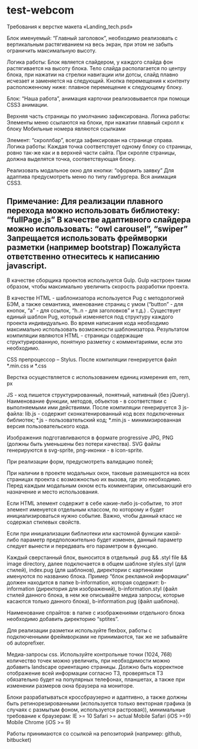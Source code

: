 # test-webcom
Требования к верстке макета «Landing_tech.psd»


Блок именуемый: “Главный заголовок”, необходимо реализовать с вертикальным растягиванием на весь экран, при этом не забыть ограничить максимальную высоту.

Логика работы:
Блок является слайдером, у каждого слайда фон растягивается на высоту блока. Тело слайда располагается по центру блока, при нажатии на стрелки навигации или дотсы, слайд плавно исчезает и заменяется на следующий.
Кнопка перемещения к контенту расположенному ниже: плавное перемещение к следующему блоку.

Блок: “Наша работа”, анимация карточки реализовывается при помощи CSS3 анимации.

Верхняя часть страницы по умолчанию зафиксирована.
            Логика работы:
Элементы меню ссылаются на блоки, при нажатии плавный скролл к блоку
Мобильные номера являются ссылками

Элемент: “скроллбар”, всегда зафиксирован на странице справа.
	Логика работы:
Каждая точка соответствует одному блоку со страницы, ровно так-же как и в верхней части сайта.
При скролле страницы, должна выделятся точка, соответствующая блоку.

Реализовать модальное окно для кнопки: “оформить заявку”
Для адаптива предусмотреть меню по типу гамбургера. Вся анимация CSS3. 

Примечание:
Для реализации плавного перехода можно использовать библиотеку: “fullPage.js”
В качестве адаптивного слайдера можно использовать: “owl carousel”, “swiper”
Запрещается использовать фреймворки разметки (например bootstrap)
Пожалуйста ответственно отнеситесь к написанию javascript.
---------------------------------------------------------------------------------------------------------------------------------------
В качестве сборщика проектов используется Gulp. Gulp настроен таким образом, чтобы максимально увеличить скорость разработки проекта.

В качестве HTML - шаблонизатора используется Pug с методологией БЭМ, а также семантика, именование страниц с умом (“button” - для кнопок, “a” - для ссылок, “h..n - для заголовков” и т.д.) . Существует единый шаблон Pug, который изменяется под структуру каждого проекта индивидуально. Во время написания кода необходимо максимально использовать возможности шаблонизатора. Результатом компиляции являются HTML - страницы содержащие структурированную, понятную разметку с комментариями, если это необходимо.

CSS препроцессор – Stylus. После компиляции генерируется файл *.min.css и *.css

Верстка осуществляется с использованием единиц измерения em, rem, px

JS - код пишется структурированный, понятный, нативный (без jQuery). Наименование функции, методов, объектов - в соответствии с выполняемыми ими действиями. После компиляции генерируется 3 js-файла: 
lib.js - содержит сконкатенированный код всех подключенных библиотек; 
*.js - пользовательский код; 
*.min.js - минимизированная версия пользовательского кода.

Изображения подготавливаются в формате progressive JPG, PNG (должны быть уменьшены без потери качества). SVG файлы генерируются в svg-sprite, png-иконки - в icon-sprite.

При реализации форм, предусмотреть валидацию полей;

При наличии в проекте модальных окон, таковые размещаются на всех страницах проекта с возможностью их вызова, где это необходимо. Перед каждым модальным окном есть комментарии, описывающий его назначение и место использования.

Если HTML элемент содержит в себе какие-либо js-событие, то этот элемент именуется отдельным классом, по которому и будет инициализироваться нужно событие. Важно, чтобы данный класс не содержал стилевых свойств.

Если при инициализации библиотеки или кастомной функции какой-либо параметр предположительно будет изменен, данный параметр следует вынести и передавать его параметром в функцию.

Каждый сверстанный блок, выносится в отдельный .pug && .styl file && image directory, далее подключается в общем шаблоне styles.styl (для стилей), index.pug (для шаблонов), директории с картинками именуются по названию блока. 
Пример “блок рекламной информации” должен находится в папке b-information, которая содержит: b-information (директория для изображений), b-information.styl (файл стилей данного блока, в нем же описывайте медиа запросы, которые касаются только данного блока), b-information.pug (файл шаблона).

Наименование спрайтов: в папке с изображениями отдельного блока необходимо добавить директорию “sptites”.

Для реализации разметки используйте flexbox, работы с подключенными фреймворками не принимаются, так же не забывайте об autoprefixer.

Медиа-запросы css. Используйте контрольные точки (1024, 768) количество точек можно увеличить, при необходимости можно добавить landscape ориентацию страницы.
Должно быть корректное отображение всей информации согласно ТЗ, проверяться ТЗ обязательно будет на популярных телефонах, планшетах, а также при изменении размеров окна браузера на мониторе.

Блоки разрабатываться кроссбраузерно и адаптивно, а также должны быть ретинорезированными (используется только векторная графика (в случаях с размытым фоном, используется растровая)), минимальные требование к браузерам:
IE >= 10
Safari >= actual
Mobile Safari (iOS >=9)
Mobile Chrome (iOS >= 9)

Работы принимаются со ссылкой на репозиторий (например: github, bitbucket)
